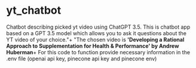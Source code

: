 # yt_chatbot
Chatbot describing picked yt video using ChatGPT 3.5.
This is chatbot app based on a GPT 3.5 model which allows you to ask it questions about the YT video of your choice."+ 
"The chosen video  is **'Developing a Rational Approach to Supplementation for Health & Performance' by Andrew Huberman**+
For this code to function provide necessary information in the .env file (openai api key, pinecone api key and pinecone env)

